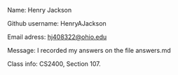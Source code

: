 Name: Henry Jackson

Github username: HenryAJackson

Email adress: hj408322@ohio.edu

Message: I recorded my answers on the file answers.md

Class info: CS2400, Section 107.
